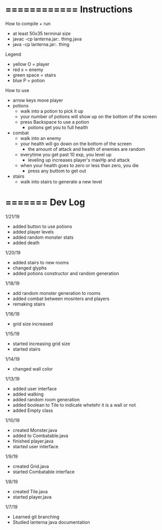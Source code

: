============
Instructions
============
How to compile + run
- at least 50x35 terminal size
- javac -cp lanterna.jar:. thing.java
- java -cp lanterna.jar:. thing

Legend
- yellow O = player
- red x = enemy
- green space = stairs
- blue P = potion

How to use
- arrow keys move player
- potions
  - walk into a potion to pick it up
  - your number of potions will show up on the bottom of the screen
  - press Backspace to use a potion
    - potions get you to full health
- combat
  - walk into an enemy
  - your health will go down on the bottom of the screen
    - the amount of attack and health of enemies are random
  - everytime you get past 10 exp, you level up
    - leveling up increases player's maxHp and attack
  - when your health goes to zero or less than zero, you die
    - press any buttom to get out
- stairs
  - walk into stairs to generate a new level
  

=======
Dev Log
=======
1/21/19
- added button to use potions
- added player levels
- added random monster stats
- added death

1/20/19
- added stairs to new rooms
- changed glyphs
- added potions constructor and random generation

1/18/19
- add random monster generation to rooms
- added combat between mosnters and players
- remaking stairs

1/16/19
- grid size increased

1/15/19
- started increasing grid size
- started stairs

1/14/19
- changed wall color

1/13/19
- added user interface
- added walking
- added random room generation
- added boolean to Tile to indicate whetehr it is a wall or not
- added Empty class

1/10/19
- created Monster.java
- added to Combatable.java
- finished player.java
- started user interface

1/9/19
- created Grid.java
- started Combatable interface

1/8/19
- created Tile.java
- started player.java

1/7/19
- Learned git branching
- Studied lanterna java documentation
